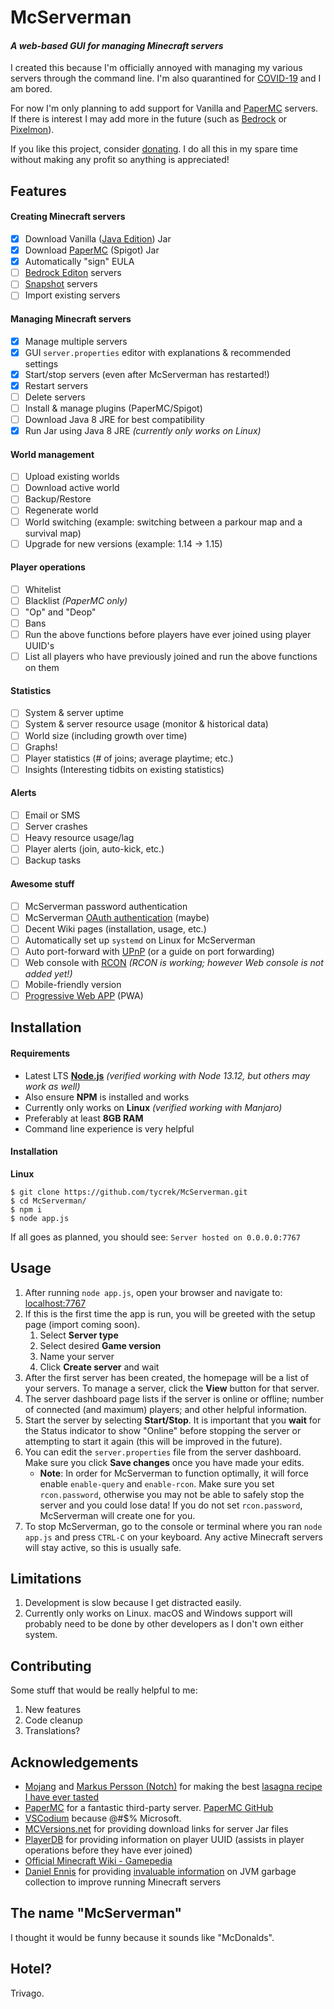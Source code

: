 # McServerman

#### *A web-based GUI for managing Minecraft servers*

I created this because I'm officially annoyed with managing my various servers through the command line. I'm also quarantined for [COVID-19](https://en.wikipedia.org/wiki/Coronavirus_disease_2019) and I am bored.

For now I'm only planning to add support for Vanilla and [PaperMC](https://papermc.io/) servers. If there is interest I may add more in the future (such as [Bedrock](https://minecraft.gamepedia.com/Bedrock_Edition) or [Pixelmon](https://pixelmonmod.com/wiki/index.php?title=Pixelmon)).

If you like this project, consider [donating](https://www.paypal.me/jmoore235). I do all this in my spare time without making any profit so anything is appreciated!

## Features

#### Creating Minecraft servers

- [x] Download Vanilla ([Java Edition](https://minecraft.gamepedia.com/Java_Edition)) Jar
- [x] Download [PaperMC](https://papermc.io/) (Spigot) Jar
- [x] Automatically "sign" EULA
- [ ] [Bedrock Editon](https://minecraft.gamepedia.com/Bedrock_Edition) servers
- [ ] [Snapshot](https://minecraft.gamepedia.com/Tutorials/How_to_install_a_snapshot) servers
- [ ] Import existing servers

#### Managing Minecraft servers

- [x] Manage multiple servers
- [x] GUI `server.properties` editor with explanations & recommended settings
- [x] Start/stop servers (even after McServerman has restarted!)
- [x] Restart servers
- [ ] Delete servers
- [ ] Install & manage plugins (PaperMC/Spigot)
- [ ] Download Java 8 JRE for best compatibility
- [x] Run Jar using Java 8 JRE *(currently only works on Linux)*

#### World management

- [ ] Upload existing worlds
- [ ] Download active world
- [ ] Backup/Restore
- [ ] Regenerate world
- [ ] World switching (example: switching between a parkour map and a survival map)
- [ ] Upgrade for new versions (example: 1.14 -> 1.15)

#### Player operations

- [ ] Whitelist
- [ ] Blacklist *(PaperMC only)*
- [ ] "Op" and "Deop"
- [ ] Bans
- [ ] Run the above functions before players have ever joined using player UUID's
- [ ] List all players who have previously joined and run the above functions on them

#### Statistics

- [ ] System & server uptime
- [ ] System & server resource usage (monitor & historical data)
- [ ] World size (including growth over time)
- [ ] Graphs!
- [ ] Player statistics (# of joins; average playtime; etc.)
- [ ] Insights (Interesting tidbits on existing statistics)

#### Alerts

- [ ] Email or SMS
- [ ] Server crashes
- [ ] Heavy resource usage/lag
- [ ] Player alerts (join, auto-kick, etc.)
- [ ] Backup tasks

#### Awesome stuff

- [ ] McServerman password authentication
- [ ] McServerman [OAuth authentication](https://stackoverflow.com/questions/4201431/what-exactly-is-oauth-open-authorization) (maybe)
- [ ] Decent Wiki pages (installation, usage, etc.)
- [ ] Automatically set up `systemd` on Linux for McServerman
- [ ] Auto port-forward with [UPnP](https://en.wikipedia.org/wiki/Universal_Plug_and_Play) (or a guide on port forwarding)
- [ ] Web console with [RCON](https://en.wikipedia.org/wiki/Remote_administration) *(RCON is working; however Web console is not added yet!)*
- [ ] Mobile-friendly version
- [ ] [Progressive Web APP](https://www.howtogeek.com/342121/what-are-progressive-web-apps/) (PWA)

## Installation

#### Requirements

- Latest LTS **[Node.js](https://nodejs.org/en/download/)** *(verified working with Node 13.12, but others may work as well)*
- Also ensure **NPM** is installed and works
- Currently only works on **Linux** *(verified working with Manjaro)*
- Preferably at least **8GB RAM**
- Command line experience is very helpful

#### Installation

**Linux**

```
$ git clone https://github.com/tycrek/McServerman.git
$ cd McServerman/
$ npm i
$ node app.js
```

If all goes as planned, you should see: `Server hosted on 0.0.0.0:7767`

## Usage

1. After running `node app.js`, open your browser and navigate to: [localhost:7767](http://localhost:7767)
2. If this is the first time the app is run, you will be greeted with the setup page (import coming soon).
    1. Select **Server type**
	2. Select desired **Game version**
	3. Name your server
	4. Click **Create server** and wait
3. After the first server has been created, the homepage will be a list of your servers. To manage a server, click the **View** button for that server.
4. The server dashboard page lists if the server is online or offline; number of connected (and maximum) players; and other helpful information.
5. Start the server by selecting **Start/Stop**. It is important that you **wait** for the Status indicator to show "Online" before stopping the server or attempting to start it again (this will be improved in the future).
6. You can edit the `server.properties` file from the server dashboard. Make sure you click **Save changes** once you have made your edits.
    - **Note**: In order for McServerman to function optimally, it will force enable `enable-query` and `enable-rcon`. Make sure you set `rcon.password`, otherwise you may not be able to safely stop the server and you could lose data! If you do not set `rcon.password`, McServerman will create one for you.
7. To stop McServerman, go to the console or terminal where you ran `node app.js` and press `CTRL-C` on your keyboard. Any active Minecraft servers will stay active, so this is usually safe.

## Limitations

1. Development is slow because I get distracted easily.
2. Currently only works on Linux. macOS and Windows support will probably need to be done by other developers as I don't own either system.

## Contributing

Some stuff that would be really helpful to me:

1. New features
2. Code cleanup
3. Translations?

## Acknowledgements

- [Mojang](https://www.mojang.com/) and [Markus Persson (Notch)](https://en.wikipedia.org/wiki/Markus_Persson) for making the best [lasagna recipe I have ever tasted](https://www.minecraft.net/en-us/)
- [PaperMC](https://papermc.io/) for a fantastic third-party server. [PaperMC GitHub](https://github.com/PaperMC)
- [VSCodium](https://vscodium.com/) because @#$% Microsoft.
- [MCVersions.net](https://mcversions.net/) for providing download links for server Jar files
- [PlayerDB](https://playerdb.co/) for providing information on player UUID (assists in player operations before they have ever joined)
- [Official Minecraft Wiki - Gamepedia](https://minecraft.gamepedia.com/Server.properties)
- [Daniel Ennis](https://aikar.co/author/daniel-ennis-aikar/) for providing [invaluable information](https://aikar.co/2018/07/02/tuning-the-jvm-g1gc-garbage-collector-flags-for-minecraft/) on JVM garbage collection to improve running Minecraft servers

## The name "McServerman"

I thought it would be funny because it sounds like "McDonalds".

## Hotel?

Trivago.
